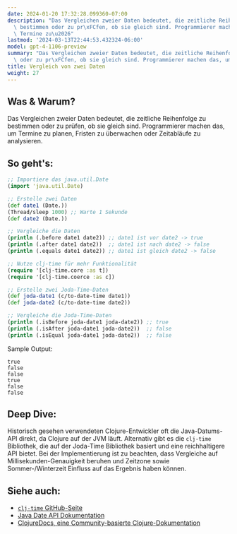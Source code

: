 ```yaml
---
date: 2024-01-20 17:32:28.099360-07:00
description: "Das Vergleichen zweier Daten bedeutet, die zeitliche Reihenfolge zu\
  \ bestimmen oder zu pr\xFCfen, ob sie gleich sind. Programmierer machen das, um\
  \ Termine zu\u2026"
lastmod: '2024-03-13T22:44:53.432324-06:00'
model: gpt-4-1106-preview
summary: "Das Vergleichen zweier Daten bedeutet, die zeitliche Reihenfolge zu bestimmen\
  \ oder zu pr\xFCfen, ob sie gleich sind. Programmierer machen das, um Termine zu\u2026"
title: Vergleich von zwei Daten
weight: 27
---
```


## Was & Warum?
Das Vergleichen zweier Daten bedeutet, die zeitliche Reihenfolge zu bestimmen oder zu prüfen, ob sie gleich sind. Programmierer machen das, um Termine zu planen, Fristen zu überwachen oder Zeitabläufe zu analysieren.

## So geht's:
```Clojure
;; Importiere das java.util.Date
(import 'java.util.Date)

;; Erstelle zwei Daten
(def date1 (Date.))
(Thread/sleep 1000) ;; Warte 1 Sekunde
(def date2 (Date.))

;; Vergleiche die Daten
(println (.before date1 date2)) ;; date1 ist vor date2 -> true
(println (.after date1 date2))  ;; date1 ist nach date2 -> false
(println (.equals date1 date2)) ;; date1 ist gleich date2 -> false

;; Nutze clj-time für mehr Funktionalität
(require '[clj-time.core :as t])
(require '[clj-time.coerce :as c])

;; Erstelle zwei Joda-Time-Daten
(def joda-date1 (c/to-date-time date1))
(def joda-date2 (c/to-date-time date2))

;; Vergleiche die Joda-Time-Daten
(println (.isBefore joda-date1 joda-date2)) ;; true
(println (.isAfter joda-date1 joda-date2))  ;; false
(println (.isEqual joda-date1 joda-date2))  ;; false
```
Sample Output:
```
true
false
false
true
false
false
```

## Deep Dive:
Historisch gesehen verwendeten Clojure-Entwickler oft die Java-Datums-API direkt, da Clojure auf der JVM läuft. Alternativ gibt es die `clj-time` Bibliothek, die auf der Joda-Time Bibliothek basiert und eine reichhaltigere API bietet. Bei der Implementierung ist zu beachten, dass Vergleiche auf Millisekunden-Genauigkeit beruhen und Zeitzone sowie Sommer-/Winterzeit Einfluss auf das Ergebnis haben können.

## Siehe auch:
- [`clj-time` GitHub-Seite](https://github.com/clj-time/clj-time)
- [Java Date API Dokumentation](https://docs.oracle.com/javase/8/docs/api/java/util/Date.html)
- [ClojureDocs, eine Community-basierte Clojure-Dokumentation](https://clojuredocs.org/)
